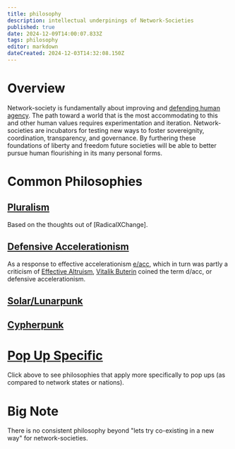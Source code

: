 ```yaml
---
title: philosophy
description: intellectual underpinings of Network-Societies
published: true
date: 2024-12-09T14:00:07.833Z
tags: philosophy
editor: markdown
dateCreated: 2024-12-03T14:32:08.150Z
---
```


# Overview
Network-society is fundamentally about improving and [defending human agency](/Philosophy/DACC). The path toward a world that is the most accommodating to this and other human values requires experimentation and iteration. Network-societies are incubators for testing new ways to foster sovereignity, coordination, transparency, and governance. By furthering these foundations of liberty and freedom future societies will be able to better pursue human flourishing in its many personal forms.

# Common Philosophies

## [Pluralism](/philosophy/pluralism)
Based on the thoughts out of [RadicalXChange].

## [Defensive Accelerationism](/Philosophy/DACC)
As a response to effective accelerationism [e/acc](/Philosophy/eacc), which in turn was partly a criticism of [Effective Altruism](/Philosophy/EA), [Vitalik Buterin](/People/Vitalik) coined the term d/acc, or defensive accelerationism.

## [Solar/Lunarpunk](/philosophy/solarpunk)

## [Cypherpunk](/philosophy/cypherpunk)

# [Pop Up Specific](https://wiki.sove.re/en/network-societies/pop-ups#philosophy)
Click above to see philosophies that apply more specifically to pop ups (as compared to network states or nations).



# Big Note
There is no consistent philosophy beyond "lets try co-existing in a new way" for network-societies.